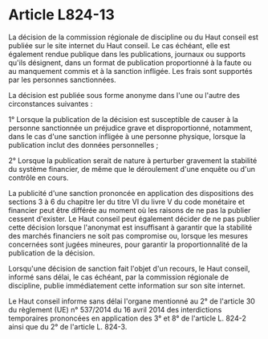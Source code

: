 # Article L824-13

<p>La décision de la commission régionale de discipline ou du Haut conseil est publiée sur le site internet du Haut conseil. Le cas échéant, elle est également rendue publique dans les publications, journaux ou supports qu'ils désignent, dans un format de publication proportionné à la faute ou au manquement commis et à la sanction infligée. Les frais sont supportés par les personnes sanctionnées. </p><p>La décision est publiée sous forme anonyme dans l'une ou l'autre des circonstances suivantes : </p><p>1° Lorsque la publication de la décision est susceptible de causer à la personne sanctionnée un préjudice grave et disproportionné, notamment, dans le cas d'une sanction infligée à une personne physique, lorsque la publication inclut des données personnelles ; </p><p>2° Lorsque la publication serait de nature à perturber gravement la stabilité du système financier, de même que le déroulement d'une enquête ou d'un contrôle en cours. </p><p>La publicité d'une sanction prononcée en application des dispositions des sections 3 à 6 du chapitre Ier du titre VI du livre V du code monétaire et financier peut être différée au moment où les raisons de ne pas la publier cessent d'exister. Le Haut conseil peut également décider de ne pas publier cette décision lorsque l'anonymat est insuffisant à garantir que la stabilité des marchés financiers ne soit pas compromise ou, lorsque les mesures concernées sont jugées mineures, pour garantir la proportionnalité de la publication de la décision.</p><p>Lorsqu'une décision de sanction fait l'objet d'un recours, le Haut conseil, informé sans délai, le cas échéant, par la commission régionale de discipline, publie immédiatement cette information sur son site internet. </p><p>Le Haut conseil informe sans délai l'organe mentionné au 2° de l'article 30 du règlement (UE) n° 537/2014 du 16 avril 2014 des interdictions temporaires prononcées en application des 3° et 8° de l'article L. 824-2 ainsi que du 2° de l'article L. 824-3. </p>